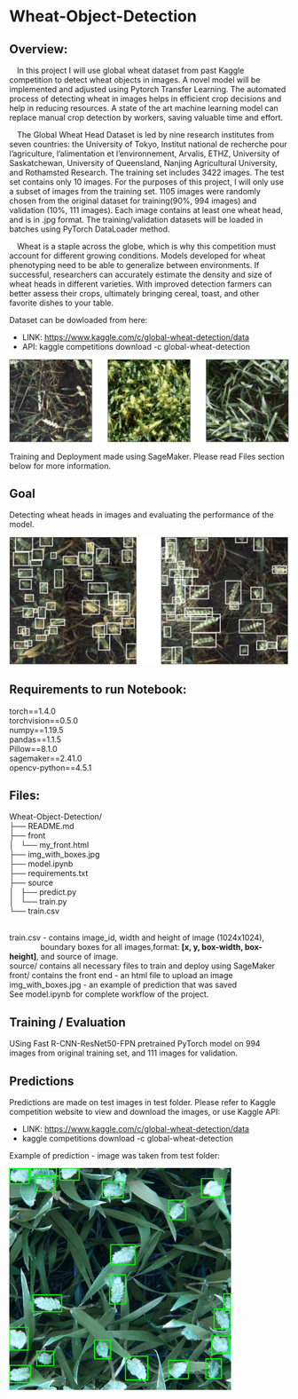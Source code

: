 # Wheat-Object-Detection

## Overview:
&emsp;In this project I will use global wheat dataset from past Kaggle competition to detect wheat objects in images. A novel model will be implemented and adjusted using Pytorch Transfer Learning. The automated process of detecting wheat in images helps in efficient crop decisions and help in reducing resources. A state of the art machine learning model can replace manual crop detection by workers, saving valuable time and effort.
    
&emsp;The Global Wheat Head Dataset is led by nine research institutes from seven countries: the University of Tokyo, Institut national de recherche pour l’agriculture, l’alimentation et l’environnement, Arvalis, ETHZ, University of Saskatchewan, University of Queensland, Nanjing Agricultural University, and Rothamsted Research. The training set includes 3422 images. The test set contains only 10 images. For the purposes of this project, I will only use a subset of images from the training set. 1105 images were randomly chosen from the original dataset for training(90%, 994 images) and validation (10%, 111 images). Each image contains at least one wheat head, and is in .jpg format. The training/validation datasets will be loaded in batches using PyTorch DataLoader method.
  
&emsp;Wheat is a staple across the globe, which is why this competition must account for different growing conditions. Models developed for wheat phenotyping need to be able to generalize between environments. If successful, researchers can accurately estimate the density and size of wheat heads in different varieties. With improved detection farmers can better assess their crops, ultimately bringing cereal, toast, and other favorite dishes to your table.

Dataset can be dowloaded from here:
- LINK: https://www.kaggle.com/c/global-wheat-detection/data
- API: kaggle competitions download -c global-wheat-detection
 
 ![Alt text](sample.png?raw=true "Title")
  
 Training and Deployment made using SageMaker. Please read Files section below for more information.
 
 ## Goal
 
 Detecting wheat heads in images and evaluating the performance of the model. 
 
 ![Alt text](targets-sample.png?raw=true "Title")

## Requirements to run Notebook:
torch==1.4.0 <br>
torchvision==0.5.0 <br>
numpy==1.19.5 <br>
pandas==1.1.5 <br>
Pillow==8.1.0 <br>
sagemaker==2.41.0 <br>
opencv-python==4.5.1

## Files:
Wheat-Object-Detection/<br>
├── README.md<br>
├── front<br>
│   └── my_front.html<br>
├── img_with_boxes.jpg<br>
├── model.ipynb<br>
├── requirements.txt<br>
├── source<br>
│   ├── predict.py<br>
│   └── train.py<br>
└── train.csv<br> <br>

train.csv - contains image_id, width and height of image (1024x1024), <br>
&emsp;&emsp;&emsp;&emsp;boundary boxes for all images,format: **[x, y, box-width, box-height]**, and source of image. <br>
source/ contains all necessary files to train and deploy using SageMaker <br>
front/ contains the front end - an html file to upload an image  <br>
img_with_boxes.jpg - an example of prediction that was saved <br>
See model.ipynb for complete workflow of the project. <br>

## Training / Evaluation 

USing Fast R-CNN-ResNet50-FPN pretrained PyTorch model on 994 images from original training set, and 111 images for validation. 


## Predictions

Predictions are made on test images in test folder. Please refer to Kaggle competition website to view and download the images, or use Kaggle API:
- LINK: https://www.kaggle.com/c/global-wheat-detection/data
- kaggle competitions download -c global-wheat-detection

Example of prediction - image was taken from test folder:

<img src="img_with_boxes.jpg" alt="drawing" width="400"/>



